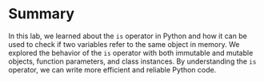 # Summary

In this lab, we learned about the `is` operator in Python and how it can be used to check if two variables refer to the same object in memory. We explored the behavior of the `is` operator with both immutable and mutable objects, function parameters, and class instances. By understanding the `is` operator, we can write more efficient and reliable Python code.
